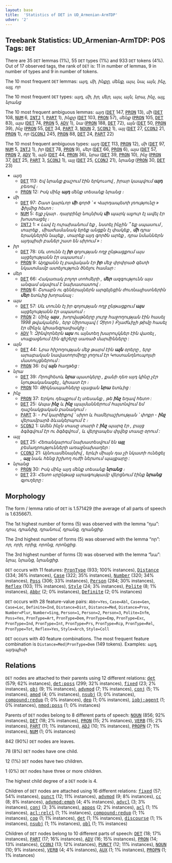 ```yaml
---
layout: base
title:  'Statistics of DET in UD_Armenian-ArmTDP'
udver: '2'
---
```


## Treebank Statistics: UD_Armenian-ArmTDP: POS Tags: `DET`

There are 35 `DET` lemmas (1%), 55 `DET` types (1%) and 933 `DET` tokens (4%).
Out of 17 observed tags, the rank of `DET` is: 11 in number of lemmas, 9 in number of types and 9 in number of tokens.

The 10 most frequent `DET` lemmas: <em>այդ, մի, ինքը, մենք, այս, նա, այն, ինչ, այլ, որ</em>

The 10 most frequent `DET` types:  <em>այդ, մի, իր, մեր, այս, այն, նրա, ինչ, այլ, նրանց</em>

The 10 most frequent ambiguous lemmas: <em>այդ</em> (<tt><a href="hy_armtdp-pos-DET.html">DET</a></tt> 147, <tt><a href="hy_armtdp-pos-PRON.html">PRON</a></tt> 13), <em>մի</em> (<tt><a href="hy_armtdp-pos-DET.html">DET</a></tt> 108, <tt><a href="hy_armtdp-pos-NUM.html">NUM</a></tt> 6, <tt><a href="hy_armtdp-pos-INTJ.html">INTJ</a></tt> 1, <tt><a href="hy_armtdp-pos-PART.html">PART</a></tt> 1), <em>ինքը</em> (<tt><a href="hy_armtdp-pos-DET.html">DET</a></tt> 103, <tt><a href="hy_armtdp-pos-PRON.html">PRON</a></tt> 57), <em>մենք</em> (<tt><a href="hy_armtdp-pos-PRON.html">PRON</a></tt> 105, <tt><a href="hy_armtdp-pos-DET.html">DET</a></tt> 83), <em>այս</em> (<tt><a href="hy_armtdp-pos-DET.html">DET</a></tt> 74, <tt><a href="hy_armtdp-pos-PRON.html">PRON</a></tt> 5, <tt><a href="hy_armtdp-pos-ADV.html">ADV</a></tt> 1), <em>նա</em> (<tt><a href="hy_armtdp-pos-PRON.html">PRON</a></tt> 188, <tt><a href="hy_armtdp-pos-DET.html">DET</a></tt> 72), <em>այն</em> (<tt><a href="hy_armtdp-pos-DET.html">DET</a></tt> 50, <tt><a href="hy_armtdp-pos-PRON.html">PRON</a></tt> 39), <em>ինչ</em> (<tt><a href="hy_armtdp-pos-PRON.html">PRON</a></tt> 55, <tt><a href="hy_armtdp-pos-DET.html">DET</a></tt> 34, <tt><a href="hy_armtdp-pos-PART.html">PART</a></tt> 3, <tt><a href="hy_armtdp-pos-NOUN.html">NOUN</a></tt> 2, <tt><a href="hy_armtdp-pos-SCONJ.html">SCONJ</a></tt> 1), <em>այլ</em> (<tt><a href="hy_armtdp-pos-DET.html">DET</a></tt> 27, <tt><a href="hy_armtdp-pos-CCONJ.html">CCONJ</a></tt> 21, <tt><a href="hy_armtdp-pos-PRON.html">PRON</a></tt> 1), <em>որ</em> (<tt><a href="hy_armtdp-pos-SCONJ.html">SCONJ</a></tt> 245, <tt><a href="hy_armtdp-pos-PRON.html">PRON</a></tt> 88, <tt><a href="hy_armtdp-pos-DET.html">DET</a></tt> 24, <tt><a href="hy_armtdp-pos-PART.html">PART</a></tt> 22)

The 10 most frequent ambiguous types:  <em>այդ</em> (<tt><a href="hy_armtdp-pos-DET.html">DET</a></tt> 113, <tt><a href="hy_armtdp-pos-PRON.html">PRON</a></tt> 12), <em>մի</em> (<tt><a href="hy_armtdp-pos-DET.html">DET</a></tt> 97, <tt><a href="hy_armtdp-pos-NUM.html">NUM</a></tt> 5, <tt><a href="hy_armtdp-pos-INTJ.html">INTJ</a></tt> 1), <em>իր</em> (<tt><a href="hy_armtdp-pos-DET.html">DET</a></tt> 78, <tt><a href="hy_armtdp-pos-PRON.html">PRON</a></tt> 9), <em>մեր</em> (<tt><a href="hy_armtdp-pos-DET.html">DET</a></tt> 66, <tt><a href="hy_armtdp-pos-PRON.html">PRON</a></tt> 6), <em>այս</em> (<tt><a href="hy_armtdp-pos-DET.html">DET</a></tt> 57, <tt><a href="hy_armtdp-pos-PRON.html">PRON</a></tt> 2, <tt><a href="hy_armtdp-pos-ADV.html">ADV</a></tt> 1), <em>այն</em> (<tt><a href="hy_armtdp-pos-DET.html">DET</a></tt> 44, <tt><a href="hy_armtdp-pos-PRON.html">PRON</a></tt> 36), <em>նրա</em> (<tt><a href="hy_armtdp-pos-DET.html">DET</a></tt> 39, <tt><a href="hy_armtdp-pos-PRON.html">PRON</a></tt> 10), <em>ինչ</em> (<tt><a href="hy_armtdp-pos-PRON.html">PRON</a></tt> 37, <tt><a href="hy_armtdp-pos-DET.html">DET</a></tt> 25, <tt><a href="hy_armtdp-pos-PART.html">PART</a></tt> 3, <tt><a href="hy_armtdp-pos-SCONJ.html">SCONJ</a></tt> 1), <em>այլ</em> (<tt><a href="hy_armtdp-pos-DET.html">DET</a></tt> 25, <tt><a href="hy_armtdp-pos-CCONJ.html">CCONJ</a></tt> 21), <em>նրանց</em> (<tt><a href="hy_armtdp-pos-PRON.html">PRON</a></tt> 30, <tt><a href="hy_armtdp-pos-DET.html">DET</a></tt> 23)


* <em>այդ</em>
  * <tt><a href="hy_armtdp-pos-DET.html">DET</a></tt> 113: <em>Եվ նրանք քաշում էին երկուսով , իրար կապվում <b>այդ</b> բեռով ։</em>
  * <tt><a href="hy_armtdp-pos-PRON.html">PRON</a></tt> 12: <em>Իսկ մինչ <b>այդ</b> մենք տեսանք նրանց ։</em>
* <em>մի</em>
  * <tt><a href="hy_armtdp-pos-DET.html">DET</a></tt> 97: <em>Շատ կարևոր <b>մի</b> գործ ՝ « Վարդապետի լռությունը » ֆիլմից հետո :</em>
  * <tt><a href="hy_armtdp-pos-NUM.html">NUM</a></tt> 5: <em>Ելք չկար . դարբինը նույնիսկ <b>մի</b> պարկ ալյուր էլ ավել էր խոստացել ։</em>
  * <tt><a href="hy_armtdp-pos-INTJ.html">INTJ</a></tt> 1: <em>« Լավ էլ ուրախանում եք , նստել ինչին ՞ եք սպասում , տարեք , միաժամանակ երեք անցքն էլ փակեք , <b>մի</b> դրա երակներին նայեք , տարեք այդ գործն արեք , դրա նմաններն այդպիսի բաներ շատ են սիրում » :</em>
* <em>իր</em>
  * <tt><a href="hy_armtdp-pos-DET.html">DET</a></tt> 78: <em>Սև տունն էլ <b>իր</b> գոյության ողջ ընթացքում այս այցելությանն էր սպասում ։</em>
  * <tt><a href="hy_armtdp-pos-PRON.html">PRON</a></tt> 9: <em>Այդքանն էլ բավական էր <b>իր</b> մեջ փրփրած գետի նկատմամբ ատելություն ծնելու համար :</em>
* <em>մեր</em>
  * <tt><a href="hy_armtdp-pos-DET.html">DET</a></tt> 66: <em>Հակառակ բոլոր տոհմերի , <b>մեր</b> ազգությունն այս անգամ սկսվում է նախատատով ։</em>
  * <tt><a href="hy_armtdp-pos-PRON.html">PRON</a></tt> 6: <em>Շտաբն ու գեներալներն արգելեցին ժուռնալիստներին <b>մեր</b> ետևից խորանալ :</em>
* <em>այս</em>
  * <tt><a href="hy_armtdp-pos-DET.html">DET</a></tt> 57: <em>Սև տունն էլ իր գոյության ողջ ընթացքում <b>այս</b> այցելությանն էր սպասում ։</em>
  * <tt><a href="hy_armtdp-pos-PRON.html">PRON</a></tt> 2: <em>Մինչ <b>այս</b> , խորվաթները լուրջ հաջողության էին հասել 1998 թվականին , երբ Միրոսլավ ( Չիրո ) Բլաժևիչի թիմը հասել էր մինչև կիսաեզրափակիչ :</em>
  * <tt><a href="hy_armtdp-pos-ADV.html">ADV</a></tt> 1: <em>Զինվորներն <b>այս</b> ու այնտեղ խարույկներ էին վառել , տաքացնում էին գիշերը սառած մարմինները :</em>
* <em>այն</em>
  * <tt><a href="hy_armtdp-pos-DET.html">DET</a></tt> 44: <em>Նրա հիշողության մեջ թարմ էին <b>այն</b> օրերը , երբ արաբական նավատորմիղը լողում էր Կոստանդնուպոլսի մատույցներում :</em>
  * <tt><a href="hy_armtdp-pos-PRON.html">PRON</a></tt> 36: <em>Եվ <b>այն</b> հաղթեց :</em>
* <em>նրա</em>
  * <tt><a href="hy_armtdp-pos-DET.html">DET</a></tt> 39: <em>Որովհետև <b>նրա</b> պատկերը , քանի դեռ այդ կինը չէր նյութականացել , կիսատ էր ։</em>
  * <tt><a href="hy_armtdp-pos-PRON.html">PRON</a></tt> 10: <em>Թիկնապահները սլացան <b>նրա</b> ետևից :</em>
* <em>ինչ</em>
  * <tt><a href="hy_armtdp-pos-PRON.html">PRON</a></tt> 37: <em>Երկու դեպքում էլ տեսանք , թե <b>ինչ</b> եղավ հետո :</em>
  * <tt><a href="hy_armtdp-pos-DET.html">DET</a></tt> 25: <em>Ապա <b>ինչ</b> և <b>ինչ</b> պայմաններում հայտնվում եմ դաշնակցական բանակում ։</em>
  * <tt><a href="hy_armtdp-pos-PART.html">PART</a></tt> 3: <em>- Իմ կարծիքով ՝ սիրո և համերաշխության ՝ փոքր - <b>ինչ</b> վերամբարձ ձևակերպում է ։</em>
  * <tt><a href="hy_armtdp-pos-SCONJ.html">SCONJ</a></tt> 1: <em>Ամեն ինչն տասը տարի է <b>ինչ</b> պարզ էր , բայց ձգձգվում էր ու ձգձգվում , և վերջապես փլվեց տասը օրում :</em>
* <em>այլ</em>
  * <tt><a href="hy_armtdp-pos-DET.html">DET</a></tt> 25: <em>Հեռանկարում նախատեսվում են <b>այլ</b> բեմադրությունների առաջնախաղեր :</em>
  * <tt><a href="hy_armtdp-pos-CCONJ.html">CCONJ</a></tt> 21: <em>Այնուամենայնիվ , երևի միայն դա չի նկատի ունեցել , <b>այլ</b> նաև հենց իշխող ուժի ներսում պայքարը :</em>
* <em>նրանց</em>
  * <tt><a href="hy_armtdp-pos-PRON.html">PRON</a></tt> 30: <em>Իսկ մինչ այդ մենք տեսանք <b>նրանց</b> ։</em>
  * <tt><a href="hy_armtdp-pos-DET.html">DET</a></tt> 23: <em>Հետո սրընթաց արագությամբ վերցնում էինք <b>նրանց</b> գյուղերը :</em>

## Morphology

The form / lemma ratio of `DET` is 1.571429 (the average of all parts of speech is 1.635667).

The 1st highest number of forms (5) was observed with the lemma “դա”: <em>դրա, դրանից, դրանում, դրանց, դրանցից</em>.

The 2nd highest number of forms (5) was observed with the lemma “որ”: <em>որ, որի, որից, որոնց, որոնցից</em>.

The 3rd highest number of forms (3) was observed with the lemma “նա”: <em>նրա, նրանց, նրանցից</em>.

`DET` occurs with 11 features: <tt><a href="hy_armtdp-feat-PronType.html">PronType</a></tt> (933; 100% instances), <tt><a href="hy_armtdp-feat-Distance.html">Distance</a></tt> (334; 36% instances), <tt><a href="hy_armtdp-feat-Case.html">Case</a></tt> (322; 35% instances), <tt><a href="hy_armtdp-feat-Number.html">Number</a></tt> (320; 34% instances), <tt><a href="hy_armtdp-feat-Poss.html">Poss</a></tt> (306; 33% instances), <tt><a href="hy_armtdp-feat-Person.html">Person</a></tt> (284; 30% instances), <tt><a href="hy_armtdp-feat-Reflex.html">Reflex</a></tt> (103; 11% instances), <tt><a href="hy_armtdp-feat-Style.html">Style</a></tt> (24; 3% instances), <tt><a href="hy_armtdp-feat-Polite.html">Polite</a></tt> (8; 1% instances), <tt><a href="hy_armtdp-feat-Abbr.html">Abbr</a></tt> (2; 0% instances), <tt><a href="hy_armtdp-feat-Definite.html">Definite</a></tt> (2; 0% instances)

`DET` occurs with 28 feature-value pairs: `Abbr=Yes`, `Case=Abl`, `Case=Gen`, `Case=Loc`, `Definite=Ind`, `Distance=Dist`, `Distance=Med`, `Distance=Prox`, `Number=Plur`, `Number=Sing`, `Person=1`, `Person=2`, `Person=3`, `Polite=Infm`, `Poss=Yes`, `PronType=Art`, `PronType=Dem`, `PronType=Emp`, `PronType=Exc`, `PronType=Ind`, `PronType=Int`, `PronType=Prs`, `PronType=Rcp`, `PronType=Rel`, `PronType=Tot`, `Reflex=Yes`, `Style=Arch`, `Style=Coll`

`DET` occurs with 40 feature combinations.
The most frequent feature combination is `Distance=Med|PronType=Dem` (149 tokens).
Examples: <em>այդ, այդպիսի</em>


## Relations

`DET` nodes are attached to their parents using 12 different relations: <tt><a href="hy_armtdp-dep-det.html">det</a></tt> (579; 62% instances), <tt><a href="hy_armtdp-dep-det-poss.html">det:poss</a></tt> (299; 32% instances), <tt><a href="hy_armtdp-dep-fixed.html">fixed</a></tt> (23; 2% instances), <tt><a href="hy_armtdp-dep-obj.html">obj</a></tt> (9; 1% instances), <tt><a href="hy_armtdp-dep-advmod.html">advmod</a></tt> (7; 1% instances), <tt><a href="hy_armtdp-dep-conj.html">conj</a></tt> (5; 1% instances), <tt><a href="hy_armtdp-dep-amod.html">amod</a></tt> (4; 0% instances), <tt><a href="hy_armtdp-dep-nsubj.html">nsubj</a></tt> (3; 0% instances), <tt><a href="hy_armtdp-dep-compound-redup.html">compound:redup</a></tt> (1; 0% instances), <tt><a href="hy_armtdp-dep-dep.html">dep</a></tt> (1; 0% instances), <tt><a href="hy_armtdp-dep-iobj-agent.html">iobj:agent</a></tt> (1; 0% instances), <tt><a href="hy_armtdp-dep-nmod-poss.html">nmod:poss</a></tt> (1; 0% instances)

Parents of `DET` nodes belong to 8 different parts of speech: <tt><a href="hy_armtdp-pos-NOUN.html">NOUN</a></tt> (856; 92% instances), <tt><a href="hy_armtdp-pos-DET.html">DET</a></tt> (18; 2% instances), <tt><a href="hy_armtdp-pos-PRON.html">PRON</a></tt> (15; 2% instances), <tt><a href="hy_armtdp-pos-VERB.html">VERB</a></tt> (15; 2% instances), <tt><a href="hy_armtdp-pos-PART.html">PART</a></tt> (11; 1% instances), <tt><a href="hy_armtdp-pos-ADJ.html">ADJ</a></tt> (10; 1% instances), <tt><a href="hy_armtdp-pos-PROPN.html">PROPN</a></tt> (7; 1% instances), <tt><a href="hy_armtdp-pos-NUM.html">NUM</a></tt> (1; 0% instances)

842 (90%) `DET` nodes are leaves.

78 (8%) `DET` nodes have one child.

12 (1%) `DET` nodes have two children.

1 (0%) `DET` nodes have three or more children.

The highest child degree of a `DET` node is 4.

Children of `DET` nodes are attached using 16 different relations: <tt><a href="hy_armtdp-dep-fixed.html">fixed</a></tt> (57; 54% instances), <tt><a href="hy_armtdp-dep-punct.html">punct</a></tt> (12; 11% instances), <tt><a href="hy_armtdp-dep-advmod.html">advmod</a></tt> (9; 8% instances), <tt><a href="hy_armtdp-dep-cc.html">cc</a></tt> (8; 8% instances), <tt><a href="hy_armtdp-dep-advmod-emph.html">advmod:emph</a></tt> (4; 4% instances), <tt><a href="hy_armtdp-dep-advcl.html">advcl</a></tt> (3; 3% instances), <tt><a href="hy_armtdp-dep-conj.html">conj</a></tt> (3; 3% instances), <tt><a href="hy_armtdp-dep-appos.html">appos</a></tt> (2; 2% instances), <tt><a href="hy_armtdp-dep-acl.html">acl</a></tt> (1; 1% instances), <tt><a href="hy_armtdp-dep-acl-relcl.html">acl:relcl</a></tt> (1; 1% instances), <tt><a href="hy_armtdp-dep-compound-redup.html">compound:redup</a></tt> (1; 1% instances), <tt><a href="hy_armtdp-dep-cop.html">cop</a></tt> (1; 1% instances), <tt><a href="hy_armtdp-dep-det.html">det</a></tt> (1; 1% instances), <tt><a href="hy_armtdp-dep-discourse.html">discourse</a></tt> (1; 1% instances), <tt><a href="hy_armtdp-dep-nsubj.html">nsubj</a></tt> (1; 1% instances), <tt><a href="hy_armtdp-dep-obl.html">obl</a></tt> (1; 1% instances)

Children of `DET` nodes belong to 10 different parts of speech: <tt><a href="hy_armtdp-pos-DET.html">DET</a></tt> (18; 17% instances), <tt><a href="hy_armtdp-pos-PART.html">PART</a></tt> (17; 16% instances), <tt><a href="hy_armtdp-pos-ADV.html">ADV</a></tt> (16; 15% instances), <tt><a href="hy_armtdp-pos-PRON.html">PRON</a></tt> (14; 13% instances), <tt><a href="hy_armtdp-pos-CCONJ.html">CCONJ</a></tt> (13; 12% instances), <tt><a href="hy_armtdp-pos-PUNCT.html">PUNCT</a></tt> (12; 11% instances), <tt><a href="hy_armtdp-pos-NOUN.html">NOUN</a></tt> (10; 9% instances), <tt><a href="hy_armtdp-pos-VERB.html">VERB</a></tt> (4; 4% instances), <tt><a href="hy_armtdp-pos-AUX.html">AUX</a></tt> (1; 1% instances), <tt><a href="hy_armtdp-pos-PROPN.html">PROPN</a></tt> (1; 1% instances)

